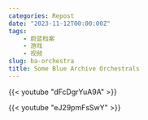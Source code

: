 ```yaml
---
categories: Repost
date: "2023-11-12T00:00:00Z"
tags:
    - 蔚蓝档案
    - 游戏
    - 视频
slug: ba-orchestra
title: Some Blue Archive Orchestrals
---
```


{{< youtube "dFcDgrYuA9A" >}}

{{< youtube "eJ29pmFsSwY" >}}
